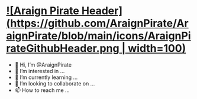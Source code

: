 # [![Araign Pirate Header](https://github.com/AraignPirate/AraignPirate/blob/main/icons/AraignPirateGithubHeader.png | width=100)](https://araignpirate.herokuapp.com)

- 👋 Hi, I’m @AraignPirate
- 👀 I’m interested in ...
- 🌱 I’m currently learning ...
- 💞️ I’m looking to collaborate on ...
- 📫 How to reach me ...

<!---
AraignPirate/AraignPirate is a ✨ special ✨ repository because its `README.md` (this file) appears on your GitHub profile.
You can click the Preview link to take a look at your changes.
--->
